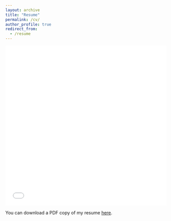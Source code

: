```yaml
---
layout: archive
title: "Resume"
permalink: /cv/
author_profile: true
redirect_from:
  - /resume
---
```


<iframe src="/files/pdf/porimol-chandro-resume.pdf" width="100%" height="500" frameborder="no" border="0" marginwidth="0" marginheight="0"></iframe>

You can download a PDF copy of my resume [here](/files/pdf/porimol-chandro-resume.pdf).